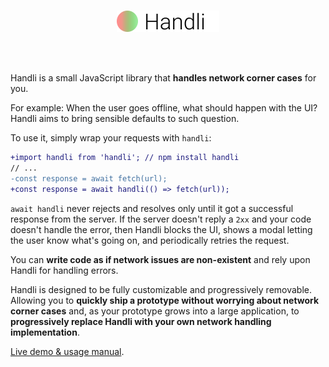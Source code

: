 <br/>
<p align="center">
<a href="/../../#readme">
<img src="https://github.com/brillout/handli/raw/master/logo.svg?sanitize=true" height="34" alt="Handli"/>
</a>
</p>
<br/>
<br/>

Handli is a small JavaScript library that **handles network corner cases** for you.

For example:
When the user goes offline,
what should happen with the UI?
Handli aims to bring sensible defaults to such question.

To use it, simply wrap your requests with `handli`:
~~~diff
+import handli from 'handli'; // npm install handli
// ...
-const response = await fetch(url);
+const response = await handli(() => fetch(url));
~~~

`await handli` never rejects and resolves only until it got a successful response from the server.
If the server doesn't reply a `2xx` and your code doesn't handle the error,
then Handli blocks the UI,
shows a modal letting the user know what's going on,
and periodically retries the request.

You can **write code as if network issues are non-existent**
and rely upon Handli for handling errors.

Handli is designed to be fully customizable
and progressively removable.
Allowing you to
**quickly ship a prototype without worrying about network corner cases**
and, as your prototype grows into a large application,
to **progressively replace Handli with your own network handling implementation**.

[Live demo & usage manual](https://brillout.github.com/handli).
